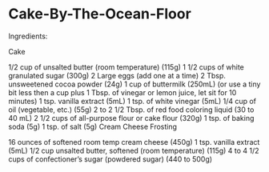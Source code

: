 # Cake-By-The-Ocean-Floor

Ingredients:

Cake

1/2 cup of unsalted butter (room temperature) (115g) 1 1/2 cups of white granulated sugar (300g) 2 Large eggs (add one at a time) 2 Tbsp. unsweetened cocoa powder (24g) 1 cup of buttermilk (250mL) (or use a tiny bit less then a cup plus 1 Tbsp. of vinegar or lemon juice, let sit for 10 minutes) 1 tsp. vanilla extract (5mL) 1 tsp. of white vinegar (5mL) 1/4 cup of oil (vegetable, etc.) (55g) 2 to 2 1/2 Tbsp. of red food coloring liquid (30 to 40 mL) 2 1/2 cups of all-purpose flour or cake flour (320g) 1 tsp. of baking soda (5g) 1 tsp. of salt (5g) Cream Cheese Frosting

16 ounces of softened room temp cream cheese (450g) 1 tsp. vanilla extract (5mL) 1/2 cup unsalted butter, softened (room temperature) (115g) 4 to 4 1/2 cups of confectioner’s sugar (powdered sugar) (440 to 500g)

